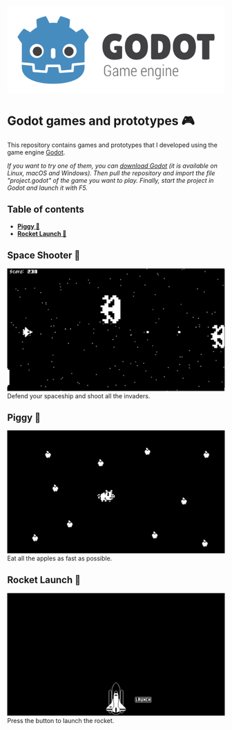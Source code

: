 <div align="center">
    <img src="img/godot.png" />
</div>

# Godot games and prototypes :video_game:

This repository contains games and prototypes that I developed using the game engine [Godot](https://godotengine.org/).  

_If you want to try one of them, you can [download Godot](https://godotengine.org/download/linux) (it is available on Linux, macOS and Windows). Then pull the repository and import the file "project.godot" of the game you want to play. Finally, start the project in Godot and launch it with F5._

## Table of contents
<detail>

- [**Piggy :pig:**](#piggy-pig)
- [**Rocket Launch :rocket:**](#rocket-launch-rocket)
</details>

## Space Shooter :rocket:
![Space Shooter](img/space-shooter.png)
Defend your spaceship and shoot all the invaders.

## Piggy :pig:
![Piggy](img/piggy.png)
Eat all the apples as fast as possible.

## Rocket Launch :rocket:
![Rocket Launch](img/rocket-launch.png)
Press the button to launch the rocket.
